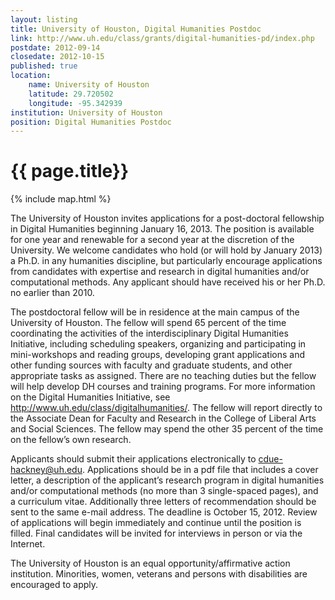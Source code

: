 ```yaml
---
layout: listing
title: University of Houston, Digital Humanities Postdoc
link: http://www.uh.edu/class/grants/digital-humanities-pd/index.php
postdate: 2012-09-14
closedate: 2012-10-15
published: true
location:
    name: University of Houston
    latitude: 29.720502
    longitude: -95.342939
institution: University of Houston
position: Digital Humanities Postdoc
---
```


# {{ page.title}}

{% include map.html %}

The University of Houston invites applications for a post-doctoral fellowship in Digital Humanities beginning January 16, 2013. The position is available for one year and renewable for a second year at the discretion of the University. We welcome candidates who hold (or will hold by January 2013) a Ph.D. in any humanities discipline, but particularly encourage applications from candidates with expertise and research in digital humanities and/or computational methods. Any applicant should have received his or her Ph.D. no earlier than 2010.

The postdoctoral fellow will be in residence at the main campus of the University of Houston. The fellow will spend 65 percent of the time coordinating the activities of the interdisciplinary Digital Humanities Initiative, including scheduling speakers, organizing and participating in mini-workshops and reading groups, developing grant applications and other funding sources with faculty and graduate students, and other appropriate tasks as assigned. There are no teaching duties but the fellow will help develop DH courses and training programs. For more information on the Digital Humanities Initiative, see http://www.uh.edu/class/digitalhumanities/. The fellow will report directly to the Associate Dean for Faculty and Research in the College of Liberal Arts and Social Sciences. The fellow may spend the other 35 percent of the time on the fellow’s own research.

Applicants should submit their applications electronically to cdue-hackney@uh.edu. Applications should be in a pdf file that includes a cover letter, a description of the applicant’s research program in digital humanities and/or computational methods (no more than 3 single-spaced pages), and a curriculum vitae. Additionally three letters of recommendation should be sent to the same e-mail address. The deadline is October 15, 2012. Review of applications will begin immediately and continue until the position is filled. Final candidates will be invited for interviews in person or via the Internet.

The University of Houston is an equal opportunity/affirmative action institution. Minorities, women, veterans and persons with disabilities are encouraged to apply.